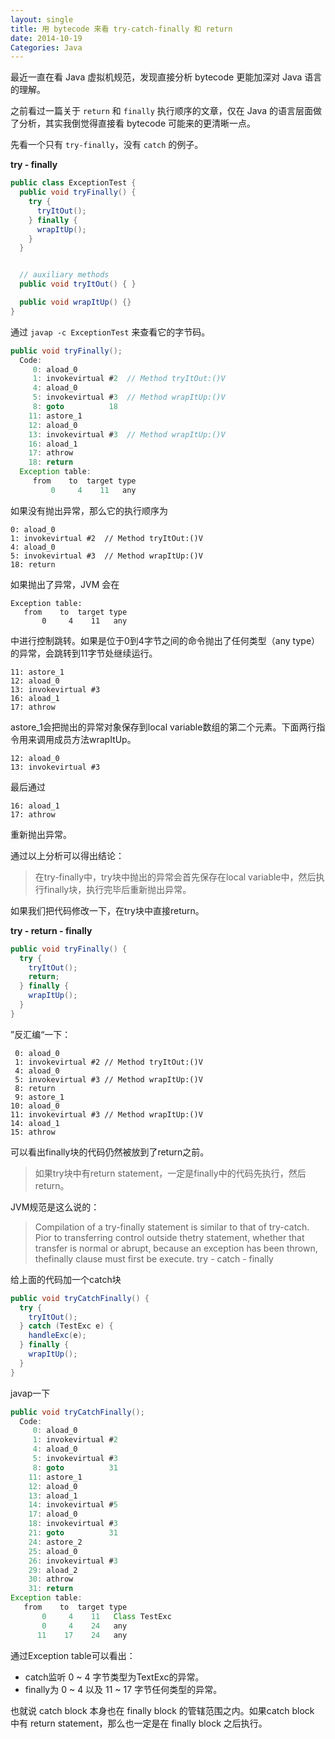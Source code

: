 ```yaml
---
layout: single
title: 用 bytecode 来看 try-catch-finally 和 return
date: 2014-10-19
Categories: Java
---
```


最近一直在看 Java 虚拟机规范，发现直接分析 bytecode 更能加深对 Java 语言的理解。

之前看过一篇关于 `return` 和 `finally` 执行顺序的文章，仅在 Java 的语言层面做了分析，其实我倒觉得直接看 bytecode 可能来的更清晰一点。

先看一个只有 `try-finally`，没有 `catch` 的例子。

**try - finally**

```java
public class ExceptionTest {
  public void tryFinally() {
    try {
      tryItOut();
    } finally {
      wrapItUp();
    }
  }


  // auxiliary methods
  public void tryItOut() { }

  public void wrapItUp() {}
}
```

通过 `javap -c ExceptionTest` 来查看它的字节码。

```java
public void tryFinally();
  Code:
     0: aload_0
     1: invokevirtual #2  // Method tryItOut:()V
     4: aload_0
     5: invokevirtual #3  // Method wrapItUp:()V
     8: goto          18
    11: astore_1
    12: aload_0
    13: invokevirtual #3  // Method wrapItUp:()V
    16: aload_1
    17: athrow
    18: return
  Exception table:
     from    to  target type
         0     4    11   any
```

如果没有抛出异常，那么它的执行顺序为

```
0: aload_0
1: invokevirtual #2  // Method tryItOut:()V
4: aload_0
5: invokevirtual #3  // Method wrapItUp:()V
18: return
```

如果抛出了异常，JVM 会在

```
Exception table:
   from    to  target type
       0     4    11   any
```

中进行控制跳转。如果是位于0到4字节之间的命令抛出了任何类型（any type）的异常，会跳转到11字节处继续运行。

```
11: astore_1
12: aload_0
13: invokevirtual #3
16: aload_1
17: athrow
```

astore_1会把抛出的异常对象保存到local variable数组的第二个元素。下面两行指令用来调用成员方法wrapItUp。

```
12: aload_0
13: invokevirtual #3
```

最后通过

```
16: aload_1
17: athrow
```

重新抛出异常。

通过以上分析可以得出结论：

> 在try-finally中，try块中抛出的异常会首先保存在local variable中，然后执行finally块，执行完毕后重新抛出异常。

如果我们把代码修改一下，在try块中直接return。

**try - return - finally**

```java
public void tryFinally() {
  try {
    tryItOut();
    return;
  } finally {
    wrapItUp();
  }
}
```

”反汇编“一下：

```
 0: aload_0
 1: invokevirtual #2 // Method tryItOut:()V
 4: aload_0
 5: invokevirtual #3 // Method wrapItUp:()V
 8: return
 9: astore_1
10: aload_0
11: invokevirtual #3 // Method wrapItUp:()V
14: aload_1
15: athrow
```

可以看出finally块的代码仍然被放到了return之前。
> 如果try块中有return statement，一定是finally中的代码先执行，然后return。

JVM规范是这么说的：

> Compilation of a try-finally statement is similar to that of try-catch. Pior to transferring control outside thetry statement, whether that transfer is normal or abrupt, because an exception has been thrown, thefinally clause must first be execute.
try - catch - finally

给上面的代码加一个catch块

```java
public void tryCatchFinally() {
  try {
    tryItOut();
  } catch (TestExc e) {
    handleExc(e);
  } finally {
    wrapItUp();
  }
}
```
javap一下

```java
public void tryCatchFinally();
  Code:
     0: aload_0
     1: invokevirtual #2
     4: aload_0
     5: invokevirtual #3
     8: goto          31
    11: astore_1
    12: aload_0
    13: aload_1
    14: invokevirtual #5                  
    17: aload_0
    18: invokevirtual #3
    21: goto          31
    24: astore_2
    25: aload_0
    26: invokevirtual #3
    29: aload_2
    30: athrow
    31: return
Exception table:
   from    to  target type
       0     4    11   Class TestExc
       0     4    24   any
      11    17    24   any
```

通过Exception table可以看出：

* catch监听 0 ~ 4 字节类型为TextExc的异常。
* finally为 0 ~ 4 以及 11 ~ 17 字节任何类型的异常。

也就说 catch block 本身也在 finally block 的管辖范围之内。如果catch block 中有 return statement，那么也一定是在 finally block 之后执行。
